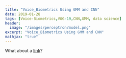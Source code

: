 ```yaml
---
title: "Voice_Biometrics Using GMM and CNN"
date: 2019-01-28
tags: [Voice-Biometrics,VGG-19,CNN,GMM, data science]
header:
  image: "/images/perceptron/model.png"
excerpt: "Voice_Biometrics Using GMM and CNN"
mathjax: "true"
---
```




What about a [link](https://github.com/bhrt-sharma/Smart-Voice-Biometrics)?




